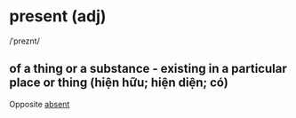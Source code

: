 # present (adj)

/ˈpreznt/

## of a thing or a substance - existing in a particular place or thing (hiện hữu; hiện diện; có)

Opposite [absent]()